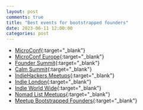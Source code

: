 ```yaml
---
layout: post
comments: true
title: "Best events for bootstrapped founders"
date: 2023-06-11 12:00:00
categories: post
---
```


- [MicroConf](https://microconf.com/){:target="\_blank"}
- [MicroConf Europe](https://microconf.com/europe){:target="\_blank"}
- [Founder Summit](https://foundersummit.co/){:target="\_blank"}
- [Calm Summit](https://calmsummit.com/){:target="\_blank"}
- [IndieHackers Meetups](https://www.indiehackers.com/meetups){:target="\_blank"}
- [Indie London](https://www.meetup.com/Indie-London/){:target="\_blank"}
- [Indie World Wide](https://indieworldwide.com/calendar){:target="\_blank"}
- [Nomad List Meetups](https://nomadlist.com/meetups){:target="\_blank"}
- [Meetup Bootstrapped Founders](https://www.meetup.com/topics/bootstrapped-startups/){:target="\_blank"}
